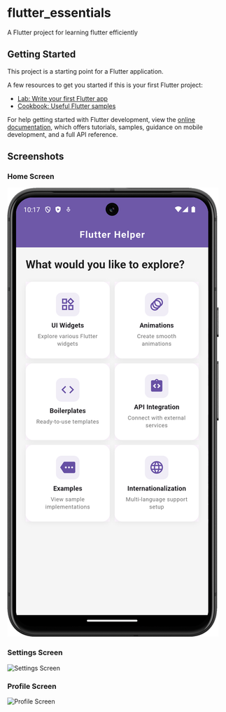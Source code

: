 # flutter_essentials

A Flutter project for learning flutter efficiently

## Getting Started

This project is a starting point for a Flutter application.

A few resources to get you started if this is your first Flutter project:

- [Lab: Write your first Flutter app](https://docs.flutter.dev/get-started/codelab)
- [Cookbook: Useful Flutter samples](https://docs.flutter.dev/cookbook)

For help getting started with Flutter development, view the
[online documentation](https://docs.flutter.dev/), which offers tutorials,
samples, guidance on mobile development, and a full API reference.

## Screenshots

### Home Screen
![Home Screen](assets/screenshots/ss1.png)

### Settings Screen
![Settings Screen](screenshots/settings_screen.png)

### Profile Screen
![Profile Screen](screenshots/profile_screen.png)
